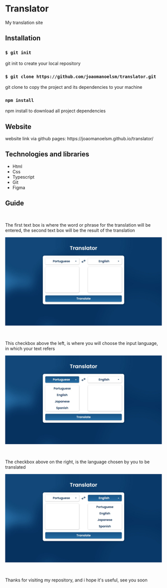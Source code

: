 # Translator

<p>My translation site</p>

## Installation

### `$ git init`

<p>git init to create your local repository</p>

### `$ git clone https://github.com/joaomanoelsm/translator.git`

<p>git clone to copy the project and its dependencies to your machine</p>

### `npm install`

<p>npm install to download all project dependencies</p>

## Website

<p>website link via github pages: https://joaomanoelsm.github.io/translator/</p>

## Technologies and libraries

<ul>
 <li>Html</li>
 <li>Css</li>
 <li>Typescript</li>
 <li>Git</li>
 <li>Figma</li>
</ul>

## Guide


<br>
<p>The first text box is where the word or phrase for the translation will be entered, the second text box will be the result of the translation</p>

![POST_SHOW](https://github.com/joaomanoelsm/translator/blob/master/public/readme/img-1.jpg)

<br>
<p>This checkbox above the left, is where you will choose the input language, in which your text refers</p>

![POST_SHOW](https://github.com/joaomanoelsm/translator/blob/master/public/readme/img-2.jpg)

<br>
<p>The checkbox above on the right, is the language chosen by you to be translated</p>

![POST_SHOW](https://github.com/joaomanoelsm/translator/blob/master/public/readme/img-3.jpg)

<br>
<p>Thanks for visiting my repository, and i hope it's useful, see you soon</p>

